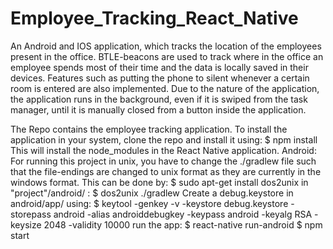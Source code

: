 # Employee_Tracking_React_Native
An Android and IOS application, which tracks the location of the employees present in the office. BTLE-beacons are used to track where in the office an employee spends most of their time and the data is locally saved in their devices. Features such as putting the phone to silent whenever a certain room is entered are also implemented. Due to the nature of the application, the application runs in the background, even if it is swiped from the task manager, until it is manually closed from a button inside the application.

The Repo contains the employee tracking application.
To install the application in your system, clone the repo and install it using:
$ npm install
This will install the node_modules in the React Native application.
Android:
For running this project in unix, you have to change the ./gradlew file such
that the file-endings are changed to unix format as they are currently in the
windows format. This can be done by:
$ sudo apt-get install dos2unix
in "project"/android/ :
$ dos2unix ./gradlew
Create a debug.keystore in android/app/ using:
$ keytool -genkey -v -keystore debug.keystore -storepass android -alias androiddebugkey -keypass android -keyalg RSA -keysize 2048 -validity 10000
run the app:
$ react-native run-android
$ npm start
